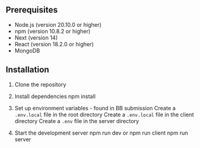 ## Prerequisites

- Node.js (version 20.10.0 or higher)
- npm (version 10.8.2 or higher)
- Next (version 14)
- React (version 18.2.0 or higher)
- MongoDB

## Installation

1. Clone the repository
2. Install dependencies
    npm install

    
3. Set up environment variables - found in BB submission
    Create a `.env.local` file in the root directory
    Create a `.env.local` file in the client directory
    Create a `.env` file in the server directory




5. Start the development server
npm run dev
or
npm run client
npm run server
